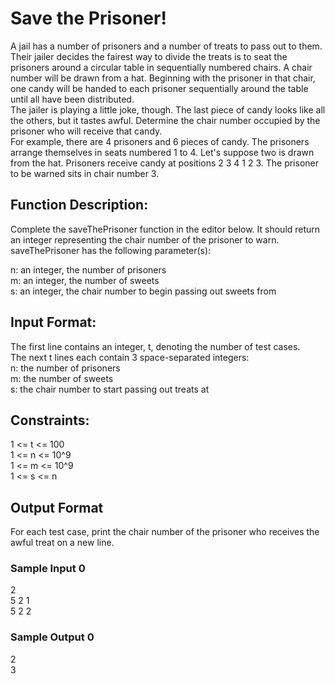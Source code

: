 # Save the Prisoner!

A jail has a number of prisoners and a number of treats to pass out to them. Their jailer decides the fairest way to divide the treats is to seat the prisoners around 
a circular table in sequentially numbered chairs. 
A chair number will be drawn from a hat. Beginning with the prisoner in that chair, one candy will be handed to each prisoner sequentially around the table until all
have been distributed.<br>
The jailer is playing a little joke, though. The last piece of candy looks like all the others, but it tastes awful. Determine the chair number occupied by the prisoner
who will receive that candy.<br>
For example, there are 4 prisoners and 6 pieces of candy. The prisoners arrange themselves in seats numbered 1 to 4. Let's suppose two is drawn from the hat. 
Prisoners receive candy at positions 2 3 4 1 2 3. The prisoner to be warned sits in chair number 3.<br>

## Function Description:
Complete the saveThePrisoner function in the editor below. It should return an integer representing the chair number of the prisoner to warn. <br>
saveThePrisoner has the following parameter(s): <br>

n: an integer, the number of prisoners<br>
m: an integer, the number of sweets<br>
s: an integer, the chair number to begin passing out sweets from<br>

## Input Format:

The first line contains an integer, t, denoting the number of test cases. <br>
The next t lines each contain 3 space-separated integers: <br>
n: the number of prisoners <br>
m: the number of sweets <br>
s: the chair number to start passing out treats at <br>

## Constraints:
1 <= t <= 100<br>
1 <= n <= 10^9 <br>
1 <= m <= 10^9 <br>
1 <= s <= n

## Output Format
For each test case, print the chair number of the prisoner who receives the awful treat on a new line.

### Sample Input 0
2<br>
5 2 1<br>
5 2 2

### Sample Output 0
2<br>
3
